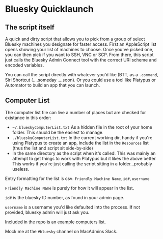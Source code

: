 # Bluesky Quicklaunch
## The script itself
A quick and dirty script that allows you to pick from a group of select Bluesky machines you designate for faster access. First an AppleScript list opens showing your list of machines to choose. Once you've picked one, you can then pick if you want to SSH, VNC or SCP. From there, this script just calls the Bluesky Admin Connect tool with the correct URI scheme and encoded variables.

You can call the script directly with whatever you'd like (BTT, as a `.command`, Siri Shortcut (....someday ....soon). Or you could use a tool like Platypus or Automator to build an app that you can launch.

## Computer List

The computer list file can live a number of places but are checked for existance in this order:

* `~/.blueskyComputerList.txt` As a hidden file in the root of your home folder. This shuold be the easiest to manage.
* `./blueskyComputerList.txt` In the current working dir, handy if you're using Platypus to create an app, include the list in the `Resources` list (thus the list and script sit side-by-side)
* In the same directory as the script when it's called. This was mainly an attempt to get things to work with Platypus but it likes the above better. This works if you're just calling the script sitting in a folder...probably useless.

Entry formatting for the list is csv: `Friendly Machine Name,id#,username`

`Friendly Machine Name` is purely for how it will appear in the list.

`id#` is the bluesky ID number, as found in your admin page.

`username` is a username you'd like defaulted into the process. If not provided, bluesky admin will just ask you.

Included in the repo is an example computers list.

Mock me at the `#bluesky` channel on MacAdmins Slack.
